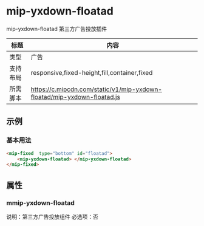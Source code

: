 # mip-yxdown-floatad

mip-yxdown-floatad 第三方广告投放插件

标题|内容
----|----
类型|广告
支持布局|responsive,fixed-height,fill,container,fixed
所需脚本|https://c.mipcdn.com/static/v1/mip-yxdown-floatad/mip-yxdown-floatad.js

## 示例

### 基本用法
```html
<mip-fixed  type="bottom" id="floatad">
	<mip-yxdown-floatad> </mip-yxdown-floatad>
</mip-fixed>
```


## 属性

### mmip-yxdown-floatad

说明：第三方广告投放组件
必选项：否
